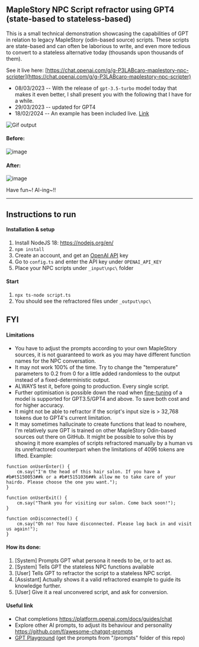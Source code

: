 ## MapleStory NPC Script refractor using GPT4 (state-based to stateless-based)
This is a small technical demonstration showcasing the capabilities of GPT in relation to legacy MapleStory (odin-based source) scripts.
These scripts are state-based and can often be laborious to write, and even more tedious to convert to a stateless alternative today (thousands upon thousands of them).

See it live here: [https://chat.openai.com/g/g-P3LABcaro-maplestory-npc-scripter](https://chat.openai.com/g/g-P3LABcaro-maplestory-npc-scripter)


-  08/03/2023 -- With the release of ``gpt-3.5-turbo`` model today that makes it even better, I shall present you with the following that I have for a while.
- 29/03/2023 -- updated for GPT4
- 18/02/2024 -- An example has been included live. [Link](https://chat.openai.com/g/g-P3LABcaro-maplestory-npc-scripter)


![Gif output](https://user-images.githubusercontent.com/4586194/223651643-5af0f58d-ea23-48e2-b7d0-6afa428e91ed.gif)


#### Before:
![image](https://user-images.githubusercontent.com/4586194/223625239-1c86e732-3179-4345-9105-268d5b578cdb.png)


#### After: 
![image](https://user-images.githubusercontent.com/4586194/223625214-758a2d74-71f5-42c9-af40-fbb47209cc3d.png)


Have fun~! AI-ing~!! 

---------------------------------------

## Instructions to run 
#### Installation & setup
1. Install NodeJS 18: https://nodejs.org/en/ 
2. ```npm install``` 
3. Create an account, and get an [OpenAI API](https://platform.openai.com/account/api-keys) key 
4. Go to ``config.ts`` and enter the API key under ``OPENAI_API_KEY``
5. Place your NPC scripts under ``_input\npc\`` folder

#### Start
1. ```npx ts-node script.ts```
2. You should see the refractored files under ``_output\npc\``



## FYI
#### Limitations
- You have to adjust the prompts according to your own MapleStory sources, it is not guaranteed to work as you may have different function names for the NPC conversation.
- It may not work 100% of the time. Try to change the "temperature" parameters to 0.2 from 0 for a little added randomless to the output instead of a fixed-deterministic output. 
- ALWAYS test it, before going to production. Every single script.
- Further optimisation is possible down the road when [fine-tuning](https://platform.openai.com/docs/guides/fine-tuning) of a model is supported for GPT3.5/GPT4 and above. To save both cost and for higher accuracy.
- It might not be able to refractor if the script's input size is > 32,768 tokens due to GPT4's current limitation. 
- It may sometimes hallucinate to create functions that lead to nowhere, I'm relatively sure GPT is trained on other MapleStory Odin-based sources out there on GitHub. It might be possible to solve this by showing it more examples of scripts refractored manually by a human vs its unrefractored counterpart when the limitations of 4096 tokens are lifted. Example: 
```
function onUserEnter() {
    cm.say("I'm the head of this hair salon. If you have a #b#t5150053##k or a #b#t5151036##k allow me to take care of your hairdo. Please choose the one you want.");
}

function onUserExit() {
    cm.say("Thank you for visiting our salon. Come back soon!");
}

function onDisconnected() {
    cm.say("Oh no! You have disconnected. Please log back in and visit us again!");
}
```

#### How its done:
1. [System] Prompts GPT what persona it needs to be, or to act as. 
2. [System] Tells GPT the stateless NPC functions available
3. [User] Tells GPT to refractor the script to a stateless NPC script.
4. [Assistant] Actually shows it a valid refractored example to guide its knowledge further.
5. [User] Give it a real unconvered script, and ask for conversion.

#### Useful link
 - Chat completions https://platform.openai.com/docs/guides/chat
 - Explore other AI prompts, to adjust its behaviour and personality https://github.com/f/awesome-chatgpt-prompts
 - [GPT Playground](https://platform.openai.com/playground?mode=chat&model=gpt-3.5-turbo-0301) (get the prompts from "/prompts" folder of this repo)
